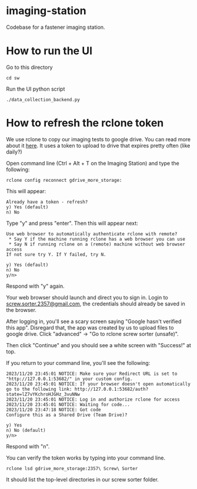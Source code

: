 # imaging-station
Codebase for a fastener imaging station.

# How to run the UI
Go to this directory
```
cd sw
```
Run the UI python script
```
./data_collection_backend.py
```


# How to refresh the rclone token
We use rclone to copy our imaging tests to google drive. You can read more about it [here](https://rclone.org/drive/).
It uses a token to upload to drive that expires pretty often (like daily?)

Open command line (Ctrl + Alt + T on the Imaging Station) and type the following:
```
rclone config reconnect gdrive_more_storage:
```
This will appear:
```
Already have a token - refresh?
y) Yes (default)
n) No
```
Type "y" and press "enter". Then this will appear next:
```
Use web browser to automatically authenticate rclone with remote?
 * Say Y if the machine running rclone has a web browser you can use
 * Say N if running rclone on a (remote) machine without web browser access
If not sure try Y. If Y failed, try N.

y) Yes (default)
n) No
y/n>
```
Respond with "y" again.

Your web browser should launch and direct you to sign in. Login to screw.sorter.2357@gmail.com, the credentials should already be saved in the browser.

After logging in, you'll see a scary screen saying "Google hasn't verified this app". Disregard that, the app was created by us to upload files to google drive. Click "advanced" -> "Go to rclone screw sorter (unsafe)".

Then click "Continue" and you should see a white screen with "Success!" at top.

If you return to your command line, you'll see the following:
```
2023/11/20 23:45:01 NOTICE: Make sure your Redirect URL is set to "http://127.0.0.1:53682/" in your custom config.
2023/11/20 23:45:01 NOTICE: If your browser doesn't open automatically go to the following link: http://127.0.0.1:53682/auth?state=lZ7vYKchroHJGHz_3vuNNw
2023/11/20 23:45:01 NOTICE: Log in and authorize rclone for access
2023/11/20 23:45:01 NOTICE: Waiting for code...
2023/11/20 23:47:18 NOTICE: Got code
Configure this as a Shared Drive (Team Drive)?

y) Yes
n) No (default)
y/n>
```

Respond with "n".

You can verify the token works by typing into your command line.
```
rclone lsd gdrive_more_storage:2357\ Screw\ Sorter
```

It should list the top-level directories in our screw sorter folder.
